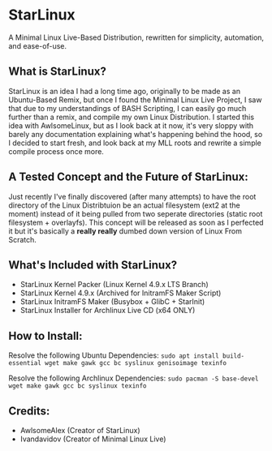 # StarLinux
A Minimal Linux Live-Based Distribution, rewritten for simplicity, automation, and ease-of-use.

## What is StarLinux?
StarLinux is an idea I had a long time ago, originally to be made as an Ubuntu-Based Remix, but once I found the Minimal Linux Live Project, I saw that due to my understandings of BASH Scripting, I can easily go much further than a remix, and compile my own Linux Distribution. I started this idea with AwlsomeLinux, but as I look back at it now, it's very sloppy with barely any documentation explaining what's happening behind the hood, so I decided to start fresh, and look back at my MLL roots and rewrite a simple compile process once more. 

## A Tested Concept and the Future of StarLinux:
Just recently I've finally discovered (after many attempts) to have the root directory of the Linux Distribtuion be an actual filesystem (ext2 at the moment) instead of it being pulled from two seperate directories (static root filesystem + overlayfs). This concept will be released as soon as I perfected it but it's basically a **really really** dumbed down version of Linux From Scratch. 

## What's Included with StarLinux?
* StarLinux Kernel Packer (Linux Kernel 4.9.x LTS Branch)
* StarLinux Kernel 4.9.x (Archived for InitramFS Maker Script)
* StarLinux InitramFS Maker (Busybox + GlibC + StarInit)
* StarLinux Installer for Archlinux Live CD (x64 ONLY)

## How to Install:
Resolve the following Ubuntu Dependencies:
`sudo apt install build-essential wget make gawk gcc bc syslinux genisoimage texinfo`

Resolve the following Archlinux Dependencies:
`sudo pacman -S base-devel wget make gawk gcc bc syslinux texinfo`


## Credits:
* AwlsomeAlex (Creator of StarLinux)
* Ivandavidov (Creator of Minimal Linux Live)
